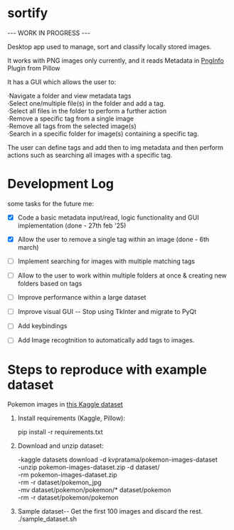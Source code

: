 # sortify
 
 --- WORK IN PROGRESS --- 

Desktop app used to manage, sort and classify locally stored images.  

It works with PNG images only currently, and it reads Metadata in [PngInfo](https://pillow.readthedocs.io/en/stable/_modules/PIL/PngImagePlugin.html) Plugin from Pillow

It has a GUI which allows the user to:  

·Navigate a folder and view metadata tags  
·Select one/multiple file(s) in the folder and add a tag.  
·Select all files in the folder to perform a further action  
·Remove a specific tag from a single image  
·Remove all tags from the selected image(s)  
·Search in a specific folder for image(s) containing a specific tag.  


The user can define tags and add then to img metadata and then perform actions such as searching all images with a specific tag.  

  

# Development Log
 some tasks for the future me:   
 
- [x] Code a basic metadata input/read, logic functionality and GUI implementation (done - 27th feb '25)
- [x] Allow the user to remove a single tag within an image (done - 6th march)  
- [ ] Implement searching for images with multiple matching tags
- [ ] Allow to the user to work within multiple folders at once & creating new folders based on tags  
- [ ] Improve performance within a large dataset  
- [ ] Improve visual GUI -- Stop using TkInter and migrate to PyQt
- [ ] Add keybindings   
- [ ] Add Image recogtnition to automatically add tags to images.  
 



# Steps to reproduce with example dataset  

Pokemon images in [this Kaggle dataset](https://www.kaggle.com/datasets/kvpratama/pokemon-images-dataset/data)  
1) Install requirements (Kaggle, Pillow):  

	pip install -r requirements.txt

2) Download and unzip dataset:  

	-kaggle datasets download -d kvpratama/pokemon-images-dataset  
	-unzip pokemon-images-dataset.zip -d dataset/  
    -rm pokemon-images-dataset.zip  
	-rm -r dataset/pokemon_jpg  
	-mv dataset/pokemon/pokemon/* dataset/pokemon  
	-rm -r dataset/pokemon/pokemon  


3) Sample dataset-- Get the first 100 images and discard the rest.  
    ./sample_dataset.sh
